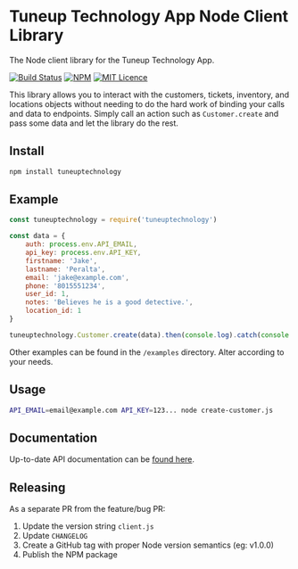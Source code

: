 # Tuneup Technology App Node Client Library

The Node client library for the Tuneup Technology App.

[![Build Status](https://travis-ci.com/ncr4/tuneuptechnology-node.svg?branch=master)](https://travis-ci.com/ncr4/tuneuptechnology-node)
[![NPM](https://img.shields.io/npm/v/tuneuptechnology-node)](https://github.com/ncr4/tuneuptechnology-node)
[![MIT Licence](https://badges.frapsoft.com/os/mit/mit.svg?v=103)](https://opensource.org/licenses/mit-license.php)

This library allows you to interact with the customers, tickets, inventory, and locations objects without needing to do the hard work of binding your calls and data to endpoints. Simply call an action such as `Customer.create` and pass some data and let the library do the rest.

## Install

```bash
npm install tuneuptechnology
```

## Example

```javascript
const tuneuptechnology = require('tuneuptechnology')

const data = {
    auth: process.env.API_EMAIL,
    api_key: process.env.API_KEY,
    firstname: 'Jake',
    lastname: 'Peralta',
    email: 'jake@example.com',
    phone: '8015551234',
    user_id: 1,
    notes: 'Believes he is a good detective.',
    location_id: 1
}

tuneuptechnology.Customer.create(data).then(console.log).catch(console.log)
```

Other examples can be found in the `/examples` directory. Alter according to your needs.

## Usage

```bash
API_EMAIL=email@example.com API_KEY=123... node create-customer.js
```

## Documentation

Up-to-date API documentation can be [found here](https://app.tuneuptechnology.com/docs/api).

## Releasing

As a separate PR from the feature/bug PR:

1. Update the version string `client.js`
1. Update `CHANGELOG`
1. Create a GitHub tag with proper Node version semantics (eg: v1.0.0)
1. Publish the NPM package
